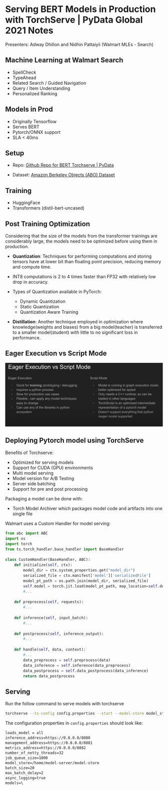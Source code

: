 # Serving BERT Models in Production with TorchServe | PyData Global 2021 Notes

Presenters: Adway Dhillon and Nidhin Pattaiyii (Walmart MLEs - Search)

## Machine Learning at Walmart Search
- SpellCheck
- TypeAhead
- Related Search / Guided Navigation
- Query / Item Understanding
- Personalized Ranking

## Models in Prod
- Originally Tensorflow
- Serves BERT
- Pytorch/ONNX support
- SLA < 40ms

## Setup
- Repo: [Github Repo for BERT Torchserve | PyData](https://bit.ly/pytorch-workshop-2021)

- Dataset: [Amazon Berkeley Objects (ABO) Dataset](https://amazon-berkeley-objects.s3.amazonaws.com/index.html)

## Training
- HuggingFace
- Transformers (distil-bert-uncased)

## Post Training Optimization
Considering that the size of the models from the transformer trainings are considerably large, the models need to be optimized before using them in production.
- **Quantization**: Techniques for performing computations and storing tensors have at lower bit than floating point precision, reducing memory and compute time.
- INT8 computations is 2 to 4 times faster than FP32 with relatively low drop in accuracy.
- Types of Quantization available in PyTorch:
    - Dynamic Quantization
    - Static Quantization
    - Quantization Aware Training

- **Distillation**: Another technique employed in optimization where knowledge(weights and biases) from a big model(teacher) is transferred to a smaller model(student) with little to no significant loss in performance.

## Eager Execution vs Script Mode
![eager execution vs script mode tabular difference](./eager-vs-script.png "eager execution vs script mode tabular difference")

## Deploying Pytorch model using TorchServe
Benefits of Torchserve:
- Optimized for serving models
- Support for CUDA (GPU) environments
- Multi model serving
- Model version for A/B Testing
- Server side batching
- Support for pre and post processing

Packaging a model can be done with:
- Torch Model Archiver which packages model code and artifacts into one single file

Walmart uses a Custom Handler for model serving:
```python
from abc import ABC
import os
import torch
from ts.torch_handler.base_handler import BaseHandler

class CustomHandler(BaseHandler, ABC):
    def initialize(self, ctx):
        model_dir = ctx.system_properties.get("model_dir")
        serialized_file = ctx.manifest['model']['serializedFile']
        model_pt_path = os.path.join(model_dir, serialized_file)
        self.model = torch.jit.load(model_pt_path, map_location=self.device)
        #...
    
    def preprocess(self, requests):
        #...

    def inference(self, input_batch):
        #...

    def postprocess(self, inference_output):
        #...

    def handle(self, data, context):
        #...
        data_preprocess = self.preprocess(data)
        data_inference = self.inference(data_preprocess)
        data_postprocess = self.data_postprocess(data_inference)
        return data_postprocess
```

## Serving 
Run the follow command to serve models with torchserve
```bash
torchserve --ts-config config.properties --start --model-store model_store
```

The configuration properties in `config.properties` should look like:
```
loads_model = all
inference_address=https://0.0.0.0/8080
management_address=https://0.0.0.0/8081
metrics_address=https://0.0.0.0/8082
number_of_netty_threads=32
job_queue_size=1000
model_store=/home/model-server/model-store
batch_size=20
max_batch_delay=2
async_logging=true
models=\
```